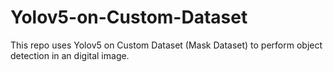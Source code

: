 # Yolov5-on-Custom-Dataset
This repo uses Yolov5 on Custom Dataset (Mask Dataset) to perform object detection in an digital image.
